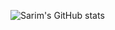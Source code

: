 ![Sarim's GitHub stats](https://github-readme-stats.vercel.app/api?username=devsarim&show_icons=true&theme=gruvbox)
